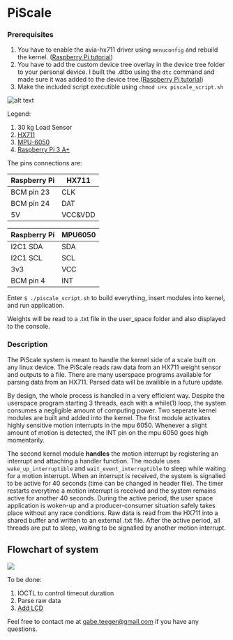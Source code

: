 # PiScale

### Prerequisites
1) You have to enable the avia-hx711 driver using ```menuconfig```  and rebuild the kernel. ([Raspberry Pi tutorial](https://www.raspberrypi.org/documentation/linux/kernel/building.md))
2) You have to add the custom device tree overlay in the device tree folder to your personal device. I built the .dtbo using the ```dtc``` command and made sure it was added to the device tree.([Raspberry Pi tutorial](https://www.raspberrypi.org/documentation/configuration/device-tree.md))
3) Make the included script executible using ```chmod u+x piscale_script.sh```


![alt text](https://i.imgur.com/e3NxqSr.jpg)

Legend:
1) 30 kg Load Sensor
2) [HX711](https://www.sparkfun.com/products/13879)
3) [MPU-6050](https://www.sparkfun.com/products/11028)
4) [Raspberry Pi 3 A+](https://www.raspberrypi.org/products/raspberry-pi-3-model-a-plus/4)

The pins connections are:

| Raspberry Pi | HX711   |
|--------------|---------|
| BCM pin 23   | CLK     |
| BCM pin 24   | DAT     |
| 5V           | VCC&VDD |

| Raspberry Pi | MPU6050 |
|--------------|---------|
| I2C1 SDA     | SDA     |
| I2C1 SCL     | SCL     |
| 3v3          | VCC     |
| BCM pin 4    | INT     |

Enter ```$ ./piscale_script.sh``` to build everything, insert modules into kernel, and run application.

Weights will be read to a .txt file in the user_space folder and also displayed to the console.

### Description
The PiScale system is meant to handle the kernel side of a scale built on any linux device. The PiScale reads raw data from an HX711 weight sensor and outputs to a file. There are many userspace programs available for parsing data from an HX711. Parsed data will be availible in a future update.

By design, the whole process is handled in a very efficient way. Despite the userspace program starting 3 threads, each with a while(1) loop, the system consumes a negligible amount of computing power. Two seperate kernel modules are built and added into the kernel. The first module activates highly sensitive motion interrupts in the mpu 6050. Whenever a slight amount of motion is detected, the INT pin on the mpu 6050 goes high momentarily.

The second kernel module **handles** the motion interrupt by registering an interrupt and attaching a handler function. The module uses ```wake_up_interruptible``` and ```wait_event_interruptible``` to sleep while waiting for a motion interrupt. When an interrupt is received, the system is signalled to be active for 40 seconds (time can be changed in header file). The timer restarts everytime a motion interrupt is received and the system remains active for another 40 seconds. During the active period, the user space application is woken-up and a producer-consumer situation safely takes place without any race conditions. Raw data is read from the HX711 into a shared buffer and written to an external .txt file. After the active period, all threads are put to sleep, waiting to be signalled by another motion interrupt. 

## Flowchart of system

![](https://i.imgur.com/eD3pFyH.png)

To be done:
1) IOCTL to control timeout duration
2) Parse raw data
3) [Add LCD](https://www.amazon.ca/SunFounder-Serial-Module-Arduino-Mega2560/dp/B01GPUMP9C/ref=asc_df_B01GPUMP9C/?tag=googleshopc0c-20&linkCode=df0&hvadid=335380394635&hvpos=1o2&hvnetw=g&hvrand=2992788635486907915&hvpone=&hvptwo=&hvqmt=&hvdev=c&hvdvcmdl=&hvlocint=&hvlocphy=9001527&hvtargid=pla-572925702212&psc=1)

Feel free to contact me at gabe.teeger@gmail.com if you have any questions.

